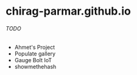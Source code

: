 # chirag-parmar.github.io

###### TODO
* Ahmet's Project
* Populate gallery
* Gauge Bolt IoT
* showmethehash
